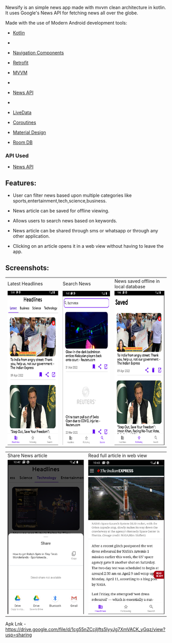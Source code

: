Newsify is an simple news app made with mvvm clean architecture in kotlin. It uses Google's News API for fetching news all over the globe.


Made with the use of Modern Android development tools:


- [Kotlin](https://developer.android.com/kotlin)
- 

- [Navigation Components](https://developer.android.com/jetpack/androidx/releases/navigation)


- [Retrofit](https://square.github.io/retrofit/)


- [MVVM](https://developer.android.com/jetpack/guide)
- 

- [News API](https://newsapi.org/)
- 

- [LiveData](https://developer.android.com/reference/android/arch/lifecycle/LiveData)


- [Coroutines](https://developer.android.com/kotlin/coroutines)


- [Material Design](https://developer.android.com/reference/android/arch/lifecycle/LiveData) 


- [Room DB](https://developer.android.com/jetpack/androidx/releases/room)

### API Used
* [News API](https://newsapi.org/)

## Features:

- User can filter news based upon multiple categories like sports,entertainment,tech,science,business.

- News article can be saved for offline viewing.

- Allows users to search news based on keywords.

- News article can be shared through sms or whatsapp or through any other application.

- Clicking on an article opens it in a web view without having to leave the app.

## Screenshots:

<table>
  <tr>
     <td>Latest Headlines</td>
     <td>Search News</td>
     <td>News saved offline in local database</td>
  </tr>
  <tr>
    <td><img src="ss/Screenshot from 2022-04-09 09-44-30.png" width=270 height=480></td>
    <td><img src="ss/Screenshot from 2022-04-09 09-44-55.png" width=270 height=480></td>
    <td><img src="ss/Screenshot from 2022-04-09 09-46-12.png" width=270 height=480></td>
  </tr>
 </table>
 
 <table>
  <tr>
     <td>Share News article</td>
     <td>Read full article in web view</td>
  </tr>
  <tr>
    <td><img src="ss/Screenshot from 2022-04-09 10-42-23.png" width=270 height=480></td>
    <td><img src="ss/Screenshot from 2022-04-09 10-43-07.png" width=270 height=480></td>
  </tr>
 </table>


Apk Lnk - https://drive.google.com/file/d/1cg55nZCcjljfts5IyyJg7XmVACK_yGqz/view?usp=sharing
